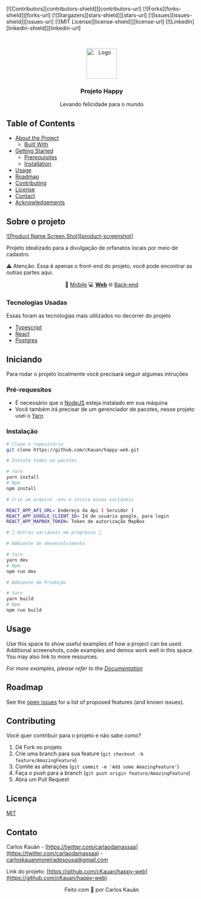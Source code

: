 
<!-- PROJECT SHIELDS -->
<!--
*** I'm using markdown "reference style" links for readability.
*** Reference links are enclosed in brackets [ ] instead of parentheses ( ).
*** See the bottom of this document for the declaration of the reference variables
*** for contributors-url, forks-url, etc. This is an optional, concise syntax you may use.
*** https://www.markdownguide.org/basic-syntax/#reference-style-links
-->
[![Contributors][contributors-shield]][contributors-url]
[![Forks][forks-shield]][forks-url]
[![Stargazers][stars-shield]][stars-url]
[![Issues][issues-shield]][issues-url]
[![MIT License][license-shield]][license-url]
[![LinkedIn][linkedin-shield]][linkedin-url]



<!-- PROJECT LOGO -->
<br />
<p align="center">
    <img src="https://i.ibb.co/9tmXJf4/happy.png" alt="Logo" height="80" />
  <h3 align="center">Projeto Happy</h3>
  <p align="center">Levando felicidade para o mundo</p>

<!-- TABLE OF CONTENTS -->
## Table of Contents

* [About the Project](#sobre-o-projeto)
  * [Built With](#tecnologias-usadas)
* [Getting Started](#getting-started)
  * [Prerequisites](#prerequisites)
  * [Installation](#installation)
* [Usage](#usage)
* [Roadmap](#roadmap)
* [Contributing](#contributing)
* [License](#license)
* [Contact](#contact)
* [Acknowledgements](#acknowledgements)



<!-- ABOUT THE PROJECT -->
## Sobre o projeto

[![Product Name Screen Shot][product-screenshot]](https://i.imgur.com/HtZVzdD.png)

Projeto idealizado para a divulgação de orfanatos locais por meio de cadastro.

⚠️ Atenção: Essa é apenas o front-end do projeto, você pode encontrar as outras partes aqui.

<p align="center">
 📱 <a href="https://github.com/cKauan/happy-mobile">Mobile</a>
 💻 <strong><a href="https://github.com/cKauan/happy-web">Web</a></strong>
  🌐 <a href="https://github.com/cKauan/happy-server">Back-end</a>
</p>

### Tecnologias Usadas
Essas foram as tecnologias mais utilizados no decorrer do projeto
* [Typescript](https://www.typescriptlang.org)
* [React](https://reactjs.org)
* [Postgres](https://www.postgresql.org)

<!-- GETTING STARTED -->
## Iniciando
Para rodar o projeto localmente você precisará seguir algumas intruções

### Pré-requesitos

- É necessário que o <a href="https://nodejs.org/en/">NodeJS</a> esteja instalado em sua máquina
- Você também irá precisar de um gerenciador de pacotes, nesse projeto usei o <a href="https://yarnpkg.com">Yarn</a>

### Instalação

```bash
# Clone o repositório
git clone https://github.com/cKauan/happy-web.git

# Instale todos os pacotes

# Yarn
yarn install
# Npm
npm install

# Crie um arquivo .env e insira essas variáveis

REACT_APP_API_URL= Endereço da Api ( Servidor )
REACT_APP_GOOGLE_CLIENT_ID= Id de usuário google, para login
REACT_APP_MAPBOX_TOKEN= Token de autorização MapBox

# 🚧 Outras variáveis em progresso 🚧

# Ambiente de desenvolvimento

# Yarn
yarn dev
# Npm
npm run dev

# Ambiente de Produção

# Yarn
yarn build
# Npm
npm run build
```


<!-- USAGE EXAMPLES -->
## Usage

Use this space to show useful examples of how a project can be used. Additional screenshots, code examples and demos work well in this space. You may also link to more resources.

_For more examples, please refer to the [Documentation](https://example.com)_



<!-- ROADMAP -->
## Roadmap

See the [open issues](https://github.com/othneildrew/Best-README-Template/issues) for a list of proposed features (and known issues).



<!-- CONTRIBUTING -->
## Contributing

Você quer contribuir para o projeto e não sabe como?

1. Dê Fork no projeto
2. Crie uma branch para sua feature (`git checkout -b feature/AmazingFeature`)
3. Comite as alterações (`git commit -m 'Add some AmazingFeature'`)
4. Faça o push para a branch (`git push origin feature/AmazingFeature`)
5. Abra um Pull Request

<!-- LICENSE -->
## Licença

<a href="https://choosealicense.com/licenses/mit/">MIT</a>

<!-- CONTACT -->
## Contato

Carlos Kauãn - [https://twitter.com/carlaodamassaa](https://twitter.com/carlaodamassaa) - carloskauanmoreiradesousa@gmail.com

Link do projeto: [https://github.com/cKauan/happy-web](https://github.com/cKauan/happy-web)

<p align="center">Feito com 💚 por Carlos Kauãn</p>
